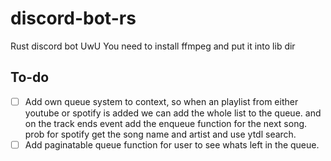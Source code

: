 # discord-bot-rs

Rust discord bot UwU
You need to install ffmpeg and put it into lib dir

## To-do

- [ ] Add own queue system to context, so when an playlist from either youtube or spotify is added we can add the whole list to the queue.
      and on the track ends event add the enqueue function for the next song. prob for spotify get the song name and artist and use ytdl search.
- [ ] Add paginatable queue function for user to see whats left in the queue.
